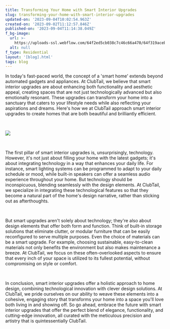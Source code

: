```yaml
---
title: Transforming Your Home with Smart Interior Upgrades
slug: transforming-your-home-with-smart-interior-upgrades
updated-on: '2023-09-04T10:02:54.963Z'
created-on: '2023-09-02T11:12:57.846Z'
published-on: '2023-09-04T11:14:38.049Z'
f_bg-image:
  url: >-
    https://uploads-ssl.webflow.com/64f2ed5cb038c7c46c66a470/64f319aceb4093116e085ee3_64a3675437ef9a11b06fa73d_64a2daad575efcffe63455da_Mask%2520group-7-p-500.webp.png
  alt: null
f_type: Residential
layout: '[blog].html'
tags: blog
---
```


In today's fast-paced world, the concept of a 'smart home' extends beyond automated gadgets and appliances. At ClubTail, we believe that smart interior upgrades are about enhancing both functionality and aesthetic appeal, creating spaces that are not just technologically advanced but also emotionally resonant. These upgrades can transform your home into a sanctuary that caters to your lifestyle needs while also reflecting your aspirations and dreams. Here's how we at ClubTail approach smart interior upgrades to create homes that are both beautiful and brilliantly efficient.

‍

![](https://uploads-ssl.webflow.com/64f2ed5cb038c7c46c66a470/64f320ee59342fcfba398b6d_64a2dbcf6377c951f4d8c7ff_64a2daaccfbfd116a5bbd733_Work%2520Image-p-1080.webp%20(1).png)

‍

The first pillar of smart interior upgrades is, unsurprisingly, technology. However, it's not just about filling your home with the latest gadgets; it's about integrating technology in a way that enhances your daily life. For instance, smart lighting systems can be programmed to adapt to your daily schedule or mood, while built-in speakers can offer a seamless audio experience throughout your home. But technology should be inconspicuous, blending seamlessly with the design elements. At ClubTail, we specialize in integrating these technological features so that they become a natural part of the home's design narrative, rather than sticking out as afterthoughts.

‍

But smart upgrades aren't solely about technology; they're also about design elements that offer both form and function. Think of built-in storage solutions that eliminate clutter, or modular furniture that can be easily reconfigured to serve multiple purposes. Even the choice of materials can be a smart upgrade. For example, choosing sustainable, easy-to-clean materials not only benefits the environment but also makes maintenance a breeze. At ClubTail, we focus on these often-overlooked aspects to ensure that every inch of your space is utilized to its fullest potential, without compromising on style or comfort.

‍

In conclusion, smart interior upgrades offer a holistic approach to home design, combining technological innovation with clever design solutions. At ClubTail, we pride ourselves on our ability to weave these elements into a cohesive, engaging story that transforms your home into a space you'll love both living in and showing off. So go ahead, embrace the future with smart interior upgrades that offer the perfect blend of elegance, functionality, and cutting-edge innovation, all curated with the meticulous precision and artistry that is quintessentially ClubTail.

‍
